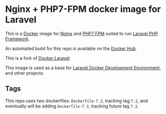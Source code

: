 # Nginx + PHP7-FPM docker image for Laravel

This is a [Docker](http://www.docker.com) image for [Nginx](http://nginx.org/) and [PHP7 FPM](http://php-fpm.org/) suited to run [Laravel PHP Framework](http://laravel.com/).

An automated build for this repo is available on the [Docker Hub](https://registry.hub.docker.com/u/benyanke/nginx-php7-fpm/).

This is a fork of [Docker Laravel](https://github.com/vcarreira/docker-nginx-php7-fpm).

This image is used as a base for [Laravel Docker Development Environment](https://github.com/benyanke/laravel-dev-env), and other projects.


## Tags

This repo uses two dockerfiles: `Dockerfile-7.2`, tracking tag `7.2`, and eventually will be adding 
`Dockerfile-7.3`, tracking future tag `7.3`.
